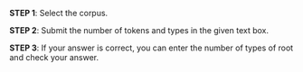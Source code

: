 **STEP 1**: Select the corpus.

**STEP 2**: Submit the number of tokens and types in the given text box.

**STEP 3**: If your answer is correct, you can enter the number of types of root and check your answer.
